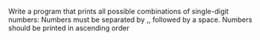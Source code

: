 Write a program that prints all possible combinations of single-digit numbers: Numbers must be separated by ,, followed by a space. Numbers should be printed in ascending order
